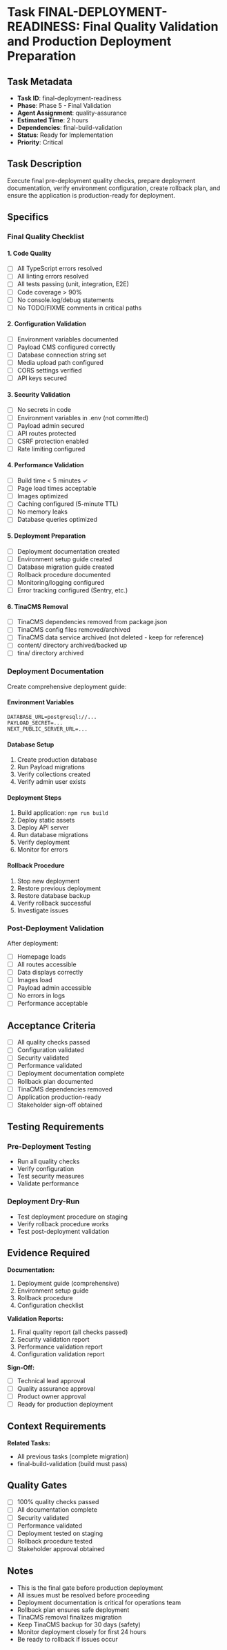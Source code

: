 # Task FINAL-DEPLOYMENT-READINESS: Final Quality Validation and Production Deployment Preparation

## Task Metadata
- **Task ID**: final-deployment-readiness
- **Phase**: Phase 5 - Final Validation
- **Agent Assignment**: quality-assurance
- **Estimated Time**: 2 hours
- **Dependencies**: final-build-validation
- **Status**: Ready for Implementation
- **Priority**: Critical

## Task Description

Execute final pre-deployment quality checks, prepare deployment documentation, verify environment configuration, create rollback plan, and ensure the application is production-ready for deployment.

## Specifics

### Final Quality Checklist

#### 1. Code Quality
- [ ] All TypeScript errors resolved
- [ ] All linting errors resolved
- [ ] All tests passing (unit, integration, E2E)
- [ ] Code coverage > 90%
- [ ] No console.log/debug statements
- [ ] No TODO/FIXME comments in critical paths

#### 2. Configuration Validation
- [ ] Environment variables documented
- [ ] Payload CMS configured correctly
- [ ] Database connection string set
- [ ] Media upload path configured
- [ ] CORS settings verified
- [ ] API keys secured

#### 3. Security Validation
- [ ] No secrets in code
- [ ] Environment variables in .env (not committed)
- [ ] Payload admin secured
- [ ] API routes protected
- [ ] CSRF protection enabled
- [ ] Rate limiting configured

#### 4. Performance Validation
- [ ] Build time < 5 minutes ✓
- [ ] Page load times acceptable
- [ ] Images optimized
- [ ] Caching configured (5-minute TTL)
- [ ] No memory leaks
- [ ] Database queries optimized

#### 5. Deployment Preparation
- [ ] Deployment documentation created
- [ ] Environment setup guide created
- [ ] Database migration guide created
- [ ] Rollback procedure documented
- [ ] Monitoring/logging configured
- [ ] Error tracking configured (Sentry, etc.)

#### 6. TinaCMS Removal
- [ ] TinaCMS dependencies removed from package.json
- [ ] TinaCMS config files removed/archived
- [ ] TinaCMS data service archived (not deleted - keep for reference)
- [ ] content/ directory archived/backed up
- [ ] tina/ directory archived

### Deployment Documentation

Create comprehensive deployment guide:

#### Environment Variables
```env
DATABASE_URL=postgresql://...
PAYLOAD_SECRET=...
NEXT_PUBLIC_SERVER_URL=...
```

#### Database Setup
1. Create production database
2. Run Payload migrations
3. Verify collections created
4. Verify admin user exists

#### Deployment Steps
1. Build application: `npm run build`
2. Deploy static assets
3. Deploy API server
4. Run database migrations
5. Verify deployment
6. Monitor for errors

#### Rollback Procedure
1. Stop new deployment
2. Restore previous deployment
3. Restore database backup
4. Verify rollback successful
5. Investigate issues

### Post-Deployment Validation

After deployment:
- [ ] Homepage loads
- [ ] All routes accessible
- [ ] Data displays correctly
- [ ] Images load
- [ ] Payload admin accessible
- [ ] No errors in logs
- [ ] Performance acceptable

## Acceptance Criteria

- [ ] All quality checks passed
- [ ] Configuration validated
- [ ] Security validated
- [ ] Performance validated
- [ ] Deployment documentation complete
- [ ] Rollback plan documented
- [ ] TinaCMS dependencies removed
- [ ] Application production-ready
- [ ] Stakeholder sign-off obtained

## Testing Requirements

### Pre-Deployment Testing
- Run all quality checks
- Verify configuration
- Test security measures
- Validate performance

### Deployment Dry-Run
- Test deployment procedure on staging
- Verify rollback procedure works
- Test post-deployment validation

## Evidence Required

**Documentation:**
1. Deployment guide (comprehensive)
2. Environment setup guide
3. Rollback procedure
4. Configuration checklist

**Validation Reports:**
1. Final quality report (all checks passed)
2. Security validation report
3. Performance validation report
4. Configuration validation report

**Sign-Off:**
- [ ] Technical lead approval
- [ ] Quality assurance approval
- [ ] Product owner approval
- [ ] Ready for production deployment

## Context Requirements

**Related Tasks:**
- All previous tasks (complete migration)
- final-build-validation (build must pass)

## Quality Gates

- [ ] 100% quality checks passed
- [ ] All documentation complete
- [ ] Security validated
- [ ] Performance validated
- [ ] Deployment tested on staging
- [ ] Rollback procedure tested
- [ ] Stakeholder approval obtained

## Notes

- This is the final gate before production deployment
- All issues must be resolved before proceeding
- Deployment documentation is critical for operations team
- Rollback plan ensures safe deployment
- TinaCMS removal finalizes migration
- Keep TinaCMS backup for 30 days (safety)
- Monitor deployment closely for first 24 hours
- Be ready to rollback if issues occur
